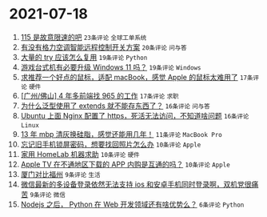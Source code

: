 # 2021-07-18

1. [115 是故意限速的吧](https://www.v2ex.com/t/790160) `23条评论` `全球工单系统`
1. [有没有格力空调智能远程控制开关方案](https://www.v2ex.com/t/790154) `20条评论` `问与答`
1. [大量的 try 应该怎么复用](https://www.v2ex.com/t/790153) `19条评论` `Python`
1. [游戏台式机有必要升级 Windows 11 吗？](https://www.v2ex.com/t/790184) `19条评论` `Windows`
1. [求推荐一个好点的鼠标，适配 macBook，感觉 Apple 的鼠标太难用了](https://www.v2ex.com/t/790186) `17条评论` `硬件`
1. [[广州/佛山] 4 年多前端找 965 的工作](https://www.v2ex.com/t/790175) `17条评论` `求职`
1. [为什么泛型使用了 extends 就不能存东西了？](https://www.v2ex.com/t/790199) `16条评论` `问与答`
1. [Ubuntu 上面 Nginx 配置了 https，死活无法访问，不知道啥问题](https://www.v2ex.com/t/790169) `16条评论` `Linux`
1. [13 年 mbp 清灰换硅脂，感觉还能用几年！](https://www.v2ex.com/t/790166) `11条评论` `MacBook Pro`
1. [忘记旧手机锁屏密码，想要找回照片怎么办](https://www.v2ex.com/t/790189) `10条评论` `Apple`
1. [家用 HomeLab 机器求助](https://www.v2ex.com/t/790180) `10条评论` `硬件`
1. [Apple TV 在不通地区下载的 APP 内购是互通的吗？](https://www.v2ex.com/t/790167) `10条评论` `Apple`
1. [厦门对比福州](https://www.v2ex.com/t/790174) `9条评论` `生活`
1. [微信最新的多设备登录依然无法支持 ios 和安卓手机同时登录啊，双机党很痛苦](https://www.v2ex.com/t/790170) `9条评论` `微信`
1. [Nodejs 之后， Python 在 Web 开发领域还有啥优势么？](https://www.v2ex.com/t/790207) `6条评论` `Python`
